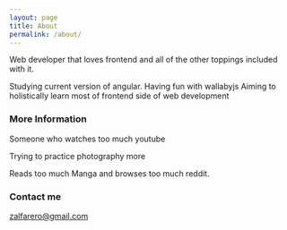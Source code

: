 ```yaml
---
layout: page
title: About
permalink: /about/
---
```


Web developer that loves frontend and all of the other toppings included with it.

Studying current version of angular.
Having fun with wallabyjs
Aiming to holistically learn most of frontend side of web development


### More Information

Someone who watches too much youtube

Trying to practice photography more 

Reads too much Manga and browses too much reddit.

### Contact me

[zalfarero@gmail.com](mailto:zalfarero@gmail.com)

